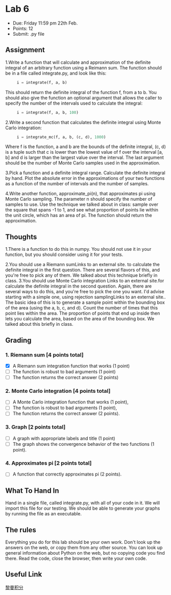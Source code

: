 # Lab 6
* Due: Friday 11:59 pm 22th Feb.
* Points: 12
* Submit: .py file

## Assignment
1.Write a function that will calculate and approximation of the definite integral of an arbitrary function using a Reimann sum.  The function should be in a file called integrate.py, and look like this:
```python
     i = integrate(f, a, b)
```
This should return the definite integral of the function f, from a to b.  You should also give the function an optional argument that allows the caller to specify the number of the intervals used to calculate the integral:
```python
     i = integrate(f, a, b, 100)
```
2.Write a second function that calculates the definite integral using Monte Carlo integration:
```python
     i = integrate_mc(f, a, b, (c, d), 1000)
```
Where f is the function, a and b are the bounds of the definite integral, (c, d) is a tuple such that c is lower than the lowest value of f over the interval [a, b] and d is larger than the largest value over the interval.  The last argument should be the number of Monte Carlo samples used in the approximation.

3.Pick a function and a definite integral range.  Calculate the definite integral by hand.  Plot the absolute error in the approximations of your two functions as a function of the number of intervals and the number of samples.

4.Write another function, approximate_pi(n), that approximates pi using Monte Carlo sampling.  The parameter n should specify the number of samples to use.  Use the technique we talked about in class: sample over the square that spans -1 to 1, and see what proportion of points lie within the unit circle, which has an area of pi.  The function should return the approximation.


## Thoughts
1.There is a function to do this in numpy.  You should not use it in your function, but you should consider using it for your tests.

2.You should use a Riemann sumLinks to an external site. to calculate the definite integral in the first question. There are several flavors of this, and you're free to pick any of them.  We talked about this technique briefly in class.
3.You should use Monte Carlo integration Links to an external site.for calculate the definite integral in the second question.  Again, there are several ways to do this, and you're free to pick the one you want. I'd advise starting with a simple one, using rejection samplingLinks to an external site..  The basic idea of this is to generate a sample point within the bounding box of the area (using the a, b, c, and d).  Count the number of times that this point lies within the area. The proportion of points that end up inside then lets you calculate the area, based on the area of the bounding box.  We talked about this briefly in class.

## Grading
### 1. Riemann sum [4 points total]
- [X] A Riemann sum integration function that works (1 point) 
- [ ] The function is robust to bad arguments (1 point)
- [ ] The function returns the correct answer (2 points)
### 2. Monte Carlo integration [4 points total]
- [ ] A Monte Carlo integration function that works (1 point), 
- [ ] The function is robust to bad arguments (1 point),
- [ ] The function returns the correct answer (2 points). 
### 3. Graph [2 points total]
- [ ] A graph with appropriate labels and title (1 point) 
- [ ] The graph shows the convergence behavior of the two functions (1 point).  
### 4. Approximates pi [2 points total]
- [ ] A function that correctly approximates pi (2 points).  
## What To Hand In
Hand in a single file, called integrate.py, with all of your code in it.  We will import this file for our testing.  We should be able to generate your graphs by running the file as an executable.

## The rules
Everything you do for this lab should be your own work. Don't look up the answers on the web, or copy them from any other source. You can look up general information about Python on the web, but no copying code you find there. Read the code, close the browser, then write your own code.

## Useful Link
<a href="https://en.wikipedia.org/wiki/Riemann_sum">黎曼积分</a>
